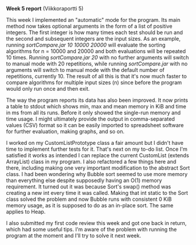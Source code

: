 **Week 5 report** (Viikkoraportti 5)

This week I implemented an "automatic" mode for the program. Its main method now takes optional arguments in the form of a list of positive integers. The first integer is how many times each test should be run and the second and subsequent integers are the input sizes. As an example, running *sortCompare.jar 10 10000 20000* will evaluate the sorting algorithms for n = 10000 and 20000 and both evaluations will be repeated 10 times. Running *sortCompare.jar 20* with no further arguments will switch to manual mode with 20 repetitions, while running *sortCompare.jar* with no arguments will switch to manual mode with the default number of repetitions, currently 10. The result of all this is that it's now much faster to compare algorithms for multiple input sizes (n) since before the program would only run once and then exit.

The way the program reports its data has also been improved. It now prints a table to stdout which shows min, max and mean memory in KiB and time in ms from all its runs. Before it only showed the single-run memory and time usage. I might ultimately provide the output in comma-separated values (CSV) format so it can be easily imported to spreadsheet software for further evaluation, making graphs, and so on.

I worked on my CustomListPrototype class a fair amount but I didn't have time to implement further tests for it. That's next on my to-do list. Once I'm satisfied it works as intended I can replace the current CustomList (extends ArrayList) class in my program. I also refactored a few things here and there, including making one very important modification to the abstract Sort class. I had been wondering why Bubble sort seemed to use more memory than everything else despite supposedly having an O(1) memory requirement. It turned out it was because Sort's swap() method was creating a new int every time it was called. Making that int static to the Sort class solved the problem and now Bubble runs with consistent 0 KiB memory usage, as it is supposed to do as an in-place sort. The same applies to Heap.

I also submitted my first code review this week and got one back in return, which had some useful tips. I'm aware of the problem with running the program at the moment and I'll try to solve it next week.